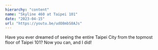 ```yaml
---
hierarchy: "content"
name: "Skyline 460 at Taipei 101"
date: "2023-04-15"
url: "https://youtu.be/udO8mbS8AJs"
---
```


Have you ever dreamed of seeing the entire Taipei City from the topmost floor of Taipei 101? Now you can, and I did!